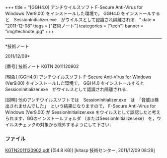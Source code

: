﻿+++
title = "[GGH4.0] アンチウイルスソフト F-Secure Anti-Virus for Windows (Ver9.00) をインストールした環境で， GGH4.0 をインストールすると　SessionInitializer.exe　がウイルスとして認識され隔離される．"
date = "2011-12-08"
ttags = ["技術ノート"]
tcategories = ["tech"]
banner = "img/technote.jpg"
+++

-----------------------------------------------------------------------------------------------------------------------------

*技術ノート

2011/12/08*


[番号]
技術ノート KGTN 2011120902

[現象]
[GGH4.0] アンチウイルスソフト F-Secure Anti-Virus for Windows
(Ver9.00) をインストールした環境で， GGH4.0
をインストールすると　SessionInitializer.exe　がウイルスとして認識され隔離される．

[説明]
他のアンチウイルスソフトでは　SessionInitializer.exe　は　「脅威は検出されませんでした」　という結果になりますので，
F-Secure Anti-Virus for Windows (Ver9.00) が SessionInitializer.exe
をウイルスとして誤認したと考えられます．GGのインストールフォルダ
（またはSessionInitializer.exe）
を，ウイルスチェックの対象から除外するようにして下さい．


### ファイル

 
 


[KGTN2011120902.pdf](http://techreport.kitasp.net/attachments/download/742/KGTN2011120902.pdf)
 [(54.8 KB)] [kitasp 技術センター, 2011/12/09
08:29]


 


 

